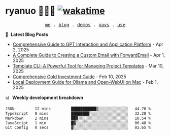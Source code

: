 # ryanuo 🧑🏻‍💻 [![wakatime](https://wakatime.com/badge/user/e3c8edd8-bf1a-4e5f-ab00-c91fc1cafbd1.svg)](https://wakatime.com/@e3c8edd8-bf1a-4e5f-ab00-c91fc1cafbd1)

<p align="center">
  <samp>
    <a href="https://ryanuo.cc">me</a> .
    <a href="https://ryanuo.cc/posts">blog</a> .
<!--     <a href="https://www.ryanuo.cc/projects">projects</a> . -->
    <a href="https://www.ryanuo.cc/demos">demos</a> .
    <a href="https://www.ryanuo.cc/navs">navs</a> .
    <a href="https://github.com/ryanuo/ryanuo/blob/master/use.md">use</a>
  </samp>
</p>

📕 &nbsp;**Latest Blog Posts**
<!-- BLOG-POST-LIST:START -->
- [Comprehensive Guide to GPT Interaction and Application Platform](https://ryanuo.cc/posts/gpt) - Apr 2, 2025
- [A Complete Guide to Creating a Custom Email with ForwardEmail](https://ryanuo.cc/posts/forwardemail) - Apr 1, 2025
- [Template CLI: A Powerful Tool for Managing Project Templates](https://ryanuo.cc/posts/tmpl-cli) - Mar 10, 2025
- [Comprehensive Gold Investment Guide](https://ryanuo.cc/posts/aug) - Feb 10, 2025
- [Local Deployment Guide for Ollama and Open-WebUI on Mac](https://ryanuo.cc/posts/ollama) - Feb 1, 2025<!-- BLOG-POST-LIST:END -->

📊 &nbsp;**Weekly development breakdown**
<!--START_SECTION:waka-->

```txt
JSON         12 mins         ███████████▒░░░░░░░░░░░░░   44.70 %
TypeScript   8 mins          ████████░░░░░░░░░░░░░░░░░   32.28 %
Markdown     2 mins          ██▓░░░░░░░░░░░░░░░░░░░░░░   10.54 %
JavaScript   1 min           █▓░░░░░░░░░░░░░░░░░░░░░░░   06.48 %
Git Config   0 secs          ▓░░░░░░░░░░░░░░░░░░░░░░░░   02.65 %
```

<!--END_SECTION:waka-->

<!-- <p align="right"><img src="https://views.whatilearened.today/views/github/Rr210/Rr210.svg?cache=remove"/></p>
 -->
